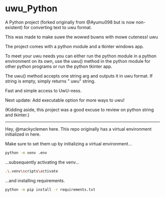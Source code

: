# uwu_Python
A Python project (forked originally from @Ayumu098 but is now non-existent) for converting text to uwu format.

This was made to make suwe the wowwd buwns with mowe cuteness! uwu

The project comes with a python module and a tkinter windows app.

To meet your uwu needs you can either run the python module in a python environment on its own, use the uwu() method in the python module for other python programs or run the python tkinter app.

The uwu() method accepts one string arg and outputs it in uwu format. If string is empty, simply returns " uwu" string.

Fast and simple access to UwU-ness. 

Next update: Add executable option for more ways to uwu!

(Kidding aside, this project was a good excuse to review on python string and tkinter.)

---

Hey, @mackyclemen here. This repo originally has a virtual environment initialized in here.

Make sure to set them up by initializing a virtual environment...

```bash
python -m venv .env
```

...subsequently activating the venv...


```bash
.\.venv\scripts\activate
```

...and installing requirements.

```bash
python -m pip install -r requirements.txt
```

